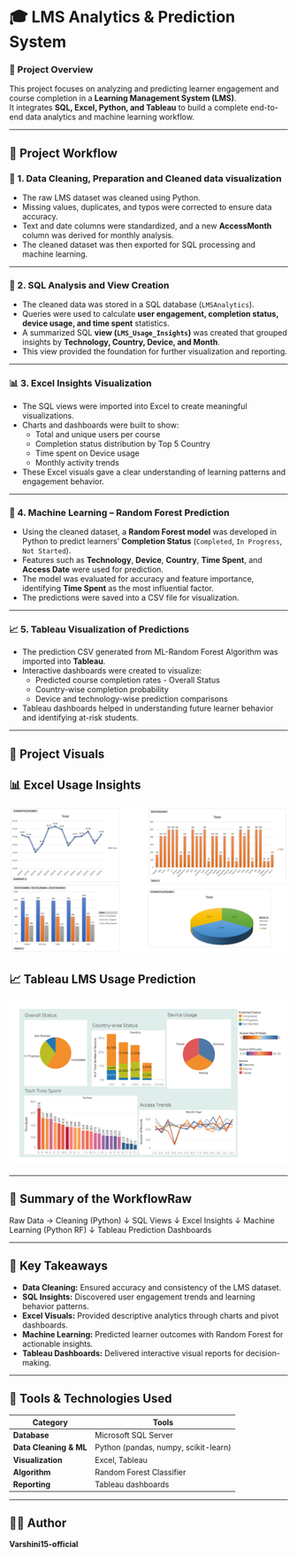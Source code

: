 # 🎓 LMS Analytics & Prediction System

### 📘 Project Overview
This project focuses on analyzing and predicting learner engagement and course completion in a **Learning Management System (LMS)**.  
It integrates **SQL, Excel, Python, and Tableau** to build a complete end-to-end data analytics and machine learning workflow.

---

## 🧠 Project Workflow

### 🧹 1. Data Cleaning, Preparation and Cleaned data visualization
- The raw LMS dataset was cleaned using Python.  
- Missing values, duplicates, and typos were corrected to ensure data accuracy.  
- Text and date columns were standardized, and a new **AccessMonth** column was derived for monthly analysis.  
- The cleaned dataset was then exported for SQL processing and machine learning.

---

### 🧮 2. SQL Analysis and View Creation
- The cleaned data was stored in a SQL database (`LMSAnalytics`).  
- Queries were used to calculate **user engagement, completion status, device usage, and time spent** statistics.  
- A summarized SQL **view (`LMS_Usage_Insights`)** was created that grouped insights by **Technology, Country, Device, and Month**.  
- This view provided the foundation for further visualization and reporting.

---

### 📊 3. Excel Insights Visualization
- The SQL views were imported into Excel to create meaningful visualizations.  
- Charts and dashboards were built to show:
  - Total and unique users per course   
  - Completion status distribution by Top 5 Country
  - Time spent on Device usage 
  - Monthly activity trends  
- These Excel visuals gave a clear understanding of learning patterns and engagement behavior.

---

### 🤖 4. Machine Learning – Random Forest Prediction
- Using the cleaned dataset, a **Random Forest model** was developed in Python to predict learners’ **Completion Status** (`Completed`, `In Progress`, `Not Started`).  
- Features such as **Technology**, **Device**, **Country**, **Time Spent**, and **Access Date** were used for prediction.  
- The model was evaluated for accuracy and feature importance, identifying **Time Spent** as the most influential factor.  
- The predictions were saved into a CSV file for visualization.

---

### 📈 5. Tableau Visualization of Predictions
- The prediction CSV generated from ML-Random Forest Algorithm was imported into **Tableau**.  
- Interactive dashboards were created to visualize:
  - Predicted course completion rates - Overall Status
  - Country-wise completion probability  
  - Device and technology-wise prediction comparisons   
- Tableau dashboards helped in understanding future learner behavior and identifying at-risk students.

---

## 📸 Project Visuals

## 📊 Excel Usage Insights

![usage_insights_output](https://github.com/Varshini15-official/LMS-Analytics-Project/blob/main/LMS_Analysis/excel/EXCEL%20INSIGHTS%20VISUALIZATION/usage_insights_output.png)


## 📈 Tableau LMS Usage Prediction

![tableau_prediction](https://github.com/Varshini15-official/LMS-Analytics-Project/blob/main/LMS_Analysis/tableau/TABLEAU%20PREDICTION%20VISUALIZATION/tableau_prediction.png)


---

## 🧾 Summary of the WorkflowRaw 

Raw Data → Cleaning (Python)
↓
SQL Views
↓
Excel Insights
↓
Machine Learning (Python RF)
↓
Tableau Prediction Dashboards


---

## 🌟 Key Takeaways
- **Data Cleaning:** Ensured accuracy and consistency of the LMS dataset.  
- **SQL Insights:** Discovered user engagement trends and learning behavior patterns.  
- **Excel Visuals:** Provided descriptive analytics through charts and pivot dashboards.  
- **Machine Learning:** Predicted learner outcomes with Random Forest for actionable insights.  
- **Tableau Dashboards:** Delivered interactive visual reports for decision-making.

---

## 🧰 Tools & Technologies Used

| Category | Tools |
|-----------|--------|
| **Database** | Microsoft SQL Server |
| **Data Cleaning & ML** | Python (pandas, numpy, scikit-learn) |
| **Visualization** | Excel, Tableau |
| **Algorithm** | Random Forest Classifier |
| **Reporting** | Tableau dashboards |

---

## 🧑‍💻 Author
**Varshini15-official**



